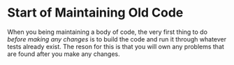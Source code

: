 # Start of Maintaining Old Code

When you being maintaining a body of code, the very first thing to do _before 
making any changes_ is to build the code and run it through whatever tests 
already exist. The reson for this is that you will own any problems that are
found after you make any changes.